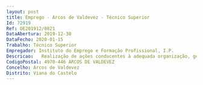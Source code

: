 ```yaml
--- 
layout: post
title: Emprego - Arcos de Valdevez - Técnico Superior
Id: 72919
Ref: OE201912/0821
DataAbertura: 2019-12-30
DataFecho: 2020-01-15
Trabalho: Técnico Superior
Empregador: Instituto do Emprego e Formação Profissional, I.P.
Descricao:   Realização de ações conducentes à adequada organização, gestão e funcionamento do mercado de emprego envolvente, nomeadamente no acompanhamento dos processos de Medidas Ativas de Emprego e Formação que lhe forem atribuídas de acordo com os normativos em vigor   Potenciar o ajustamento entre a procura e a oferta de emprego e de formação profissional, visando a promoção do emprego   Incentivar as autarquias e demais entidades públicas, as organizações de empregadores e de trabalhadores e outras instituições vocacionadas para o desenvolvimento local, no sentido de que, na sua atuação, sejam consideradas as problemáticas do emprego, da formação e da reintegração dos grupos sociais mais desfavorecidos   Divulgar as Medidas Ativas de Emprego o mais amplamente possível por forma a contribuir para a criação de postos de trabalho   Suscitar iniciativas inovadoras que se traduzam na integração de grupos específicos da candidatos a emprego, em particular os grupos sociais mais desfavorecidos   Assegurar o atendimento integrado e personalizado dos indivíduos ou entidades utentes do Serviço de Emprego, propiciando o apoio técnico e administrativo mais adequado aos encaminhamento das solicitações que lhe sejam colocadas.
CodigoPostal: 4970-446 ARCOS DE VALDEVEZ
Concelho: Arcos de Valdevez
Distrito: Viana do Castelo
--- 
```

